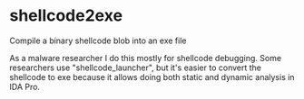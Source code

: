 # shellcode2exe

Compile a binary shellcode blob into an exe file

As a malware researcher I do this mostly for shellcode debugging. 
Some researchers use "shellcode_launcher", but it's easier to convert the shellcode to exe because
it allows doing both static and dynamic analysis in IDA Pro.
